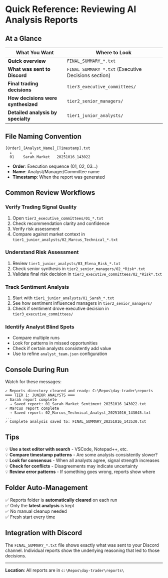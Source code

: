 # Quick Reference: Reviewing AI Analysis Reports

## At a Glance

| What You Want | Where to Look |
|--------------|---------------|
| **Quick overview** | `FINAL_SUMMARY_*.txt` |
| **What was sent to Discord** | `FINAL_SUMMARY_*.txt` (Executive Decisions section) |
| **Final trading decisions** | `tier3_executive_committees/` |
| **How decisions were synthesized** | `tier2_senior_managers/` |
| **Detailed analysis by specialty** | `tier1_junior_analysts/` |

## File Naming Convention

```
[Order]_[Analyst_Name]_[Timestamp].txt
  ↓        ↓              ↓
  01    Sarah_Market   20251016_143022
```

- **Order**: Execution sequence (01, 02, 03...)
- **Name**: Analyst/Manager/Committee name
- **Timestamp**: When the report was generated

## Common Review Workflows

### Verify Trading Signal Quality
1. Open `tier3_executive_committees/01_*.txt`
2. Check recommendation clarity and confidence
3. Verify risk assessment
4. Compare against market context in `tier1_junior_analysts/02_Marcus_Technical_*.txt`

### Understand Risk Assessment
1. Review `tier1_junior_analysts/03_Elena_Risk_*.txt`
2. Check senior synthesis in `tier2_senior_managers/02_*Risk*.txt`
3. Validate final risk decision in `tier3_executive_committees/02_*Risk*.txt`

### Track Sentiment Analysis
1. Start with `tier1_junior_analysts/01_Sarah_*.txt`
2. See how sentiment influenced managers in `tier2_senior_managers/`
3. Check if sentiment drove executive decision in `tier3_executive_committees/`

### Identify Analyst Blind Spots
- Compare multiple runs
- Look for patterns in missed opportunities
- Check if certain analysts consistently add value
- Use to refine `analyst_team.json` configuration

## Console During Run

Watch for these messages:
```
✓ Reports directory cleared and ready: C:\Repos\day-trader\reports
═══ TIER 1: JUNIOR ANALYSTS ═══
✓ Sarah report complete
  → Saved report: 01_Sarah_Market_Sentiment_20251016_143022.txt
✓ Marcus report complete
  → Saved report: 02_Marcus_Technical_Analyst_20251016_143045.txt
...
✓ Complete analysis saved to: FINAL_SUMMARY_20251016_143530.txt
```

## Tips

💡 **Use a text editor with search** - VSCode, Notepad++, etc.  
💡 **Compare timestamp patterns** - Are some analysts consistently slower?  
💡 **Look for consensus** - When all analysts agree, signal strength increases  
💡 **Check for conflicts** - Disagreements may indicate uncertainty  
💡 **Review error patterns** - If something goes wrong, reports show where  

## Folder Auto-Management

✅ Reports folder is **automatically cleared** on each run  
✅ Only the **latest analysis** is kept  
✅ No manual cleanup needed  
✅ Fresh start every time  

## Integration with Discord

The `FINAL_SUMMARY_*.txt` file shows exactly what was sent to your Discord channel.
Individual reports show the underlying reasoning that led to those decisions.

---

**Location**: All reports are in `c:\Repos\day-trader\reports\`
